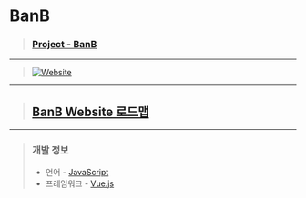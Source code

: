 # **BanB**

> ### **[Project - BanB](http://banb.work/Project/BanB)**

---

> [![Website](https://img.shields.io/website?down_color=red&down_message=X&label=Website&logo=vue.js&style=for-the-badge&up_color=green&up_message=O&url=http%3A%2F%2Fbanb.work)](http://banb.work)

---

> ## **[BanB Website 로드맵](https://banb.notion.site/BanB-Website-cd6ee3c90b3a4e0b86a881c8952bff1f)**

---

> ### **개발 정보**
>
> -   언어 - [JavaScript](https://developer.mozilla.org/ko/docs/Web/JavaScript)
> -   프레임워크 - [Vue.js](https://vuejs.org/index.html)
